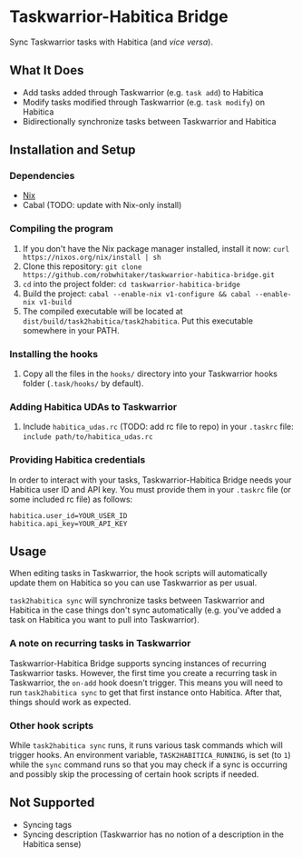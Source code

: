 Taskwarrior-Habitica Bridge
==========

Sync Taskwarrior tasks with Habitica (and _vice versa_).

## What It Does

- Add tasks added through Taskwarrior (e.g. `task add`) to Habitica
- Modify tasks modified through Taskwarrior (e.g. `task modify`) on Habitica
- Bidirectionally synchronize tasks between Taskwarrior and Habitica

## Installation and Setup

### Dependencies

- [Nix](https://nixos.org/nix/)
- Cabal (TODO: update with Nix-only install)

### Compiling the program

1. If you don't have the Nix package manager installed, install it now: `curl https://nixos.org/nix/install | sh`
2. Clone this repository: `git clone https://github.com/robwhitaker/taskwarrior-habitica-bridge.git`
3. `cd` into the project folder: `cd taskwarrior-habitica-bridge`
4. Build the project: `cabal --enable-nix v1-configure && cabal --enable-nix v1-build`
5. The compiled executable will be located at `dist/build/task2habitica/task2habitica`. Put this executable somewhere in your PATH.

### Installing the hooks

1. Copy all the files in the `hooks/` directory into your Taskwarrior hooks folder (`.task/hooks/` by default).

### Adding Habitica UDAs to Taskwarrior

1. Include `habitica_udas.rc` (TODO: add rc file to repo) in your `.taskrc` file: `include path/to/habitica_udas.rc`

### Providing Habitica credentials

In order to interact with your tasks, Taskwarrior-Habitica Bridge needs your Habitica user ID and API key. You must provide them in your `.taskrc` file (or some included rc file) as follows:

```
habitica.user_id=YOUR_USER_ID
habitica.api_key=YOUR_API_KEY
```

## Usage

When editing tasks in Taskwarrior, the hook scripts will automatically update them on Habitica so you can use Taskwarrior as per usual.

`task2habitica sync` will synchronize tasks between Taskwarrior and Habitica in the case things don't sync automatically (e.g. you've added a task on Habitica you want to pull into Taskwarrior).

### A note on recurring tasks in Taskwarrior

Taskwarrior-Habitica Bridge supports syncing instances of recurring Taskwarrior tasks. However, the first time you create a recurring task in Taskwarrior, the `on-add` hook doesn't trigger. This means you will need to run `task2habitica sync` to get that first instance onto Habitica. After that, things should work as expected.

### Other hook scripts

While `task2habitica sync` runs, it runs various task commands which will trigger hooks. An environment variable, `TASK2HABITICA_RUNNING`, is set (to `1`) while the `sync` command runs so that you may check if a sync is occurring and possibly skip the processing of certain hook scripts if needed.

## Not Supported
- Syncing tags
- Syncing description (Taskwarrior has no notion of a description in the Habitica sense)
